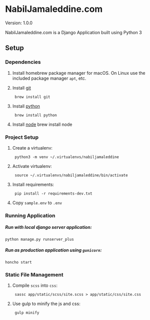 # NabilJamaleddine.com

Version: 1.0.0

NabilJamaleddine.com is a Django Application built using Python 3

## Setup
### Dependencies
1. Install homebrew package manager for macOS. On Linux use the included package manager `apt`, etc.

2. Install [git](https://git-scm.com/)

        brew install git

3. Install [python](https://www.python.org/)

        brew install python

4. Install [node](https://nodejs.org/en/)
        brew install node


### Project Setup
1. Create a virtualenv:

        python3 -m venv ~/.virtualenvs/nabiljamaleddine

2. Activate virtualenv:

        source ~/.virtualenvs/nabiljamaleddine/bin/activate

3. Install requirements:

        pip install -r requirements-dev.txt

4. Copy `sample.env` to `.env`


### Running Application
##### Run with local django server application:
    python manage.py runserver_plus

##### Run as production application using `gunicorn`:
    honcho start


### Static File Management
1. Compile `scss` into `css`:

        sassc app/static/scss/site.scss > app/static/css/site.css

2. Use gulp to minify the js and css:

        gulp minify
